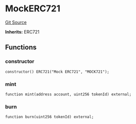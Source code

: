 # MockERC721
[Git Source](https://github.com/G7DAO/protocol/blob/f319967a9c724fe4c96f2e162afd527a52929919/contracts/mock/tokens.sol)

**Inherits:**
ERC721


## Functions
### constructor


```solidity
constructor() ERC721("Mock ERC721", "MOCK721");
```

### mint


```solidity
function mint(address account, uint256 tokenId) external;
```

### burn


```solidity
function burn(uint256 tokenId) external;
```

